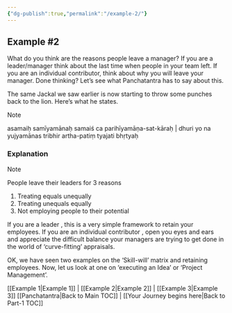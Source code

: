 ```yaml
---
{"dg-publish":true,"permalink":"/example-2/"}
---
```


## Example #2

What do you think are the reasons people leave a manager? If you are a leader/manager think about the last time when people in your team left. If you are an individual contributor, think about why you will leave your manager.  Done thinking? Let’s see what Panchatantra has to say about this.

The same Jackal we saw earlier is now  starting to throw some punches back to the lion. Here’s what he states.

> [!note]
> asamaiḥ samīyamānaḥ samaiś ca parihīyamāṇa-sat-kāraḥ | 
> dhuri yo na yujyamānas tribhir artha-patiṃ tyajati bhṛtyaḥ


### Explanation

> [!note]
> People leave their leaders for 3 reasons
> 
> 1. Treating equals unequally
> 2. Treating unequals equally
> 3. Not employing people to their potential


If you are a leader , this is a very simple framework to retain your employees. If you are an individual contributor , open you eyes and ears and appreciate the difficult balance your managers are trying to get done in the world of ‘curve-fitting’ appraisals.

OK, we have seen two examples on the ‘Skill-will’ matrix and retaining employees. Now, let us look at one on ‘executing an Idea’ or ‘Project Management’.

[[Example 1\|Example 1]] | [[Example 2\|Example 2]] | [[Example 3\|Example 3]]
[[Panchatantra\|Back to Main TOC]] | [[Your Journey begins here\|Back to Part-1 TOC]]